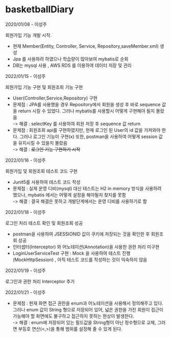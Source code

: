 # basketballDiary

2020/01/08 - 이성주

회원가입 기능 개발 시작.
  - 현재 Member(Entity, Controller, Service, Repository,saveMember.xml) 생성
  - Jpa 를 사용하려 하였으나 학습량이 많아보여 mybatis로 순회
  - DB는 mysql 사용 , AWS RDS 를 이용하여 데이터 저장 및 관리

2022/01/15 - 이성주

회원가입 기능 구현 및 회원조회 기능 구현
- User(Controller,Service,Repository) 구현
- 문제점 : JPA를 사용했을 경우 Repository에서 회원을 생성 후 바로 sequence 값을 return 시킬 수 있었다. 그러나 mybatis를 사용할시 어떻게 구현해야 될지 몰랐음  
  -> 해결 : selectKey 를 사용하여 회원 저장 후 sequence 값 return
- 문제점 : 회원조회 api를 구현하였지만, 현재 로그인 된 User의 id 값을 가져와야 한다. 그러나 로그인 기능이 구현(x) 또한, postman을 사용하여 어떻게 session 값을 유지시킬 수 있을지 몰랐음  
  -> 해결 : ~~로그인 기능 구현하기 시작~~
  
2022/01/16 - 이성주

회원가입 및 회원조회 테스트 코드 구현
- Junit5를 사용하여 테스트 코드 작성
- 문제점 : 실제 운영 디비(mysql) 대신 테스트는 H2 in memory 방식을 사용하려 했으나, mybatis 에서는 어떻게 설정을 해야될지 찾지를 못함  
  -> 해결 : 결국 해결은 못하고 개발단계에서는 운영 디비를 사용하기로 함

2022/01/18 - 이성주

로그인 처리 테스트 확인 및 회원조회 성공
- postman을 사용하여 JSESSIONID 값이 쿠키에 저장되는 것을 확인한 후 회원조회 성공
- 인터셉터(Interceptor) 와 어노테이션(Annotation)을 사용한 권한 처리 미구현
- LoginUserServiceTest 구현 : Mock 을 사용하여 테스트 진행(MockHttpSession) , 아직 테스트 코드를 작성하는 것이 익숙하지 않음

2022/01/19 - 이성주

로그인과 권한 처리 Interceptor 추가

2022/01/21 - 이성주

- 문제점 : 현재 화면 접근 권한을 enum과 어노테이션을 사용해서 정의해주고 있다. 그러나 enum 값이 String 형으로 저장되어 있어, 넓은 권한을 가진 회원이 접근이 가능해야 할 화면에도 불구하고 접근하지 못하는 현상이 발생한다.  
  -> 해결 : enum에 저장되어 있는 필드값을 String형이 아닌 정수형으로 교체, 그러면 부등호 연산(<,>)을 통해 범위를 설정해 줄 수 있게 된다.
